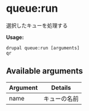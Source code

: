 # queue:run
選択したキューを処理する

**Usage:**
```
drupal queue:run [arguments]
qr
```

## Available arguments
Argument | Details
---------|-------------
name | キューの名前
